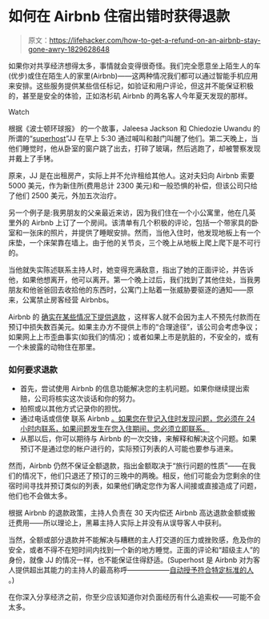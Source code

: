 # 如何在 Airbnb 住宿出错时获得退款

> 原文：<https://lifehacker.com/how-to-get-a-refund-on-an-airbnb-stay-gone-awry-1829628648>

如果你对共享经济想得太多，事情就会变得很奇怪。我们完全愿意坐上陌生人的车(优步)或住在陌生人的家里(Airbnb)——这两种情况我们都可以通过智能手机应用来安排。这些服务提供某些信任标记，如验证和用户评论，但这并不能保证积极的，甚至是安全的体验，正如洛杉矶 Airbnb 的两名客人今年夏天发现的那样。

Watch

根据《波士顿环球报》 的一个故事，Jaleesa Jackson 和 Chiedozie Uwandu 的所谓的“[superhost](https://www.airbnb.com/superhost)”JJ 在早上 5:30 通过喊叫和敲门叫醒了他们。第二天晚上，当他们睡觉时，他从卧室的窗户跳了出去，打碎了玻璃，然后逃跑了，却被警察发现并戴上了手铐。

原来，JJ 是在出租房产，实际上并不允许租给其他人。这对夫妇向 Airbnb 索要 5000 美元，作为新住所(费用总计 2300 美元)和一般恐惧的补偿，但该公司只给了他们 2500 美元，外加五次治疗。

另一个例子是:我男朋友的父亲最近来访，因为我们住在一个小公寓里，他在几英里外的 Airbnb 上订了一个房间。该清单有几个积极的评论，包括一个带家具的卧室和一张床的照片，并提供了睡眠安排。然而，当他入住时，他发现地板上有一个床垫，一个床架靠在墙上。由于他的关节炎，三个晚上从地板上爬上爬下是不可行的。

当他就失实陈述联系主持人时，她变得充满敌意，指出了她的正面评论，并告诉他，如果他想离开，他可以离开。第一个晚上过后，我们找到了其他住处，当我男朋友和他爸爸回去收拾他的东西时，公寓门上贴着一张威胁要驱逐的通知——原来，公寓禁止房客经营 Airbnbs。

Airbnb 的 [确实在某些情况下提供退款](https://www.airbnb.com/terms/guest_refund_policy) ，这样客人就不会因为主人不预先付款而在预订中损失数百美元。如果主办方不提供上市的“合理途径”，该公司会考虑争议；如果网上上市歪曲事实(如我们的情况)；或者如果上市是肮脏的，不安全的，或有一个未披露的动物住在那里。

### 如何要求退款

*   首先，尝试使用 Airbnb 的信息功能解决您的主机问题。如果你继续提出索赔，公司将核实这次谈话和你的努力。
*   拍照或以其他方式记录你的担忧。
*   通过电话或信使 联系 Airbnb [。如果您在登记入住时发现问题，您必须在 24 小时内联系，如果问题发生在您入住期间，您必须立即联系。](https://www.airbnb.com/help/contact_us/channel)
*   从那以后，你可以期待与 Airbnb 的一次交锋，来解释和解决这个问题。如果预订不是通过您的帐户进行的，实际预订列表的人可能也要参与进来。

然而，Airbnb 仍然不保证全额退款，指出金额取决于“旅行问题的性质”——在我们的情况下，他们只退还了预订的三晚中的两晚。相反，他们可能会为您剩余的住宿时间寻找并预订类似的列表，如果他们确定您作为客人间接或直接造成了问题，他们也不会做太多。

根据 Airbnb 的退款政策，主持人负责在 30 天内偿还 Airbnb 高达退款金额或搬迁费用——所以理论上，黑幕主持人实际上并没有从误导客人中获利。

当然，全额或部分退款并不能解决与糟糕的主人打交道的压力或挫败感，危及你的安全，或者不得不在短时间内找到一个新的地方睡觉。正面的评论和“超级主人”的身份，就像 JJ 的情况一样，也不能保证住得舒适。(Superhost 是 Airbnb 对为客人提供超出其能力的主持人的最高称呼——————[自动授予符合特定标准的人](https://www.airbnb.com/help/article/829/how-do-i-become-a-superhost?ibbe=0) 。)

在你深入分享经济之前，你至少应该知道你对负面经历有什么追索权——可能不会太多。